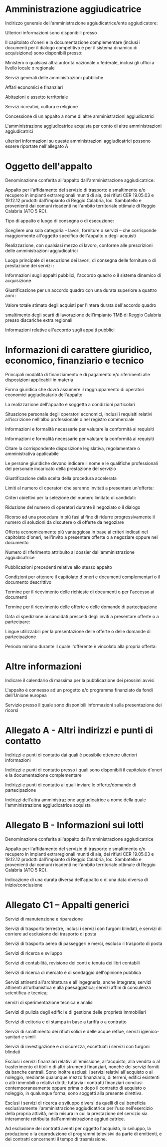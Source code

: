 # Amministrazione aggiudicatrice
Indirizzo generale dell'amministrazione aggiudicatrice/ente aggiudicatore:

Ulteriori informazioni sono disponibili presso

Il capitolato d'oneri e la documentazione complementare (inclusi i documenti per il dialogo competitivo
e per il sistema dinamico di acquisizione) sono disponibili presso:

Ministero o qualsiasi altra autorità nazionale o federale, inclusi gli uffici a livello locale o regionale

Servizi generali delle amministrazioni pubbliche

Affari economici e finanziari

Abitazioni e assetto territoriale

Servizi ricreativi, cultura e religione

Concessione di un appalto a nome di altre amministrazioni aggiudicatrici

L'amministrazione aggiudicatrice acquista per conto di altre amministrazioni aggiudicatrici

ulteriori informazioni su queste amministrazioni aggiudicatrici possono essere riportate nell'allegato A

# Oggetto dell'appalto
Denominazione conferita all'appalto dall'amministrazione aggiudicatrice:

Appalto per l'affidamento del servizio di trasporto e smaltimento e/o recupero in impianti extraregionali muniti di aia, dei rifiuti CER 19.05.03 e 19.12.12 prodotti dall'impianto di Reggio Calabria, loc. Sambatello e provenienti dai comuni ricadenti nell'ambito territoriale ottimale di Reggio Calabria (ATO 5 RC).

Tipo di appalto e luogo di consegna o di esecuzione:

Scegliere una sola categoria – lavori, forniture o servizi – che corrisponde maggiormente all'oggetto specifico dell'appalto o degli acquisti

Realizzazione, con qualsiasi mezzo di lavoro, conforme alle prescrizioni delle amministrazioni aggiudicatrici

Luogo principale di esecuzione dei lavori, di consegna delle forniture o di prestazione dei servizi :

Informazioni sugli appalti pubblici, l'accordo quadro o il sistema dinamico di acquisizione

Giustificazione per un accordo quadro con una durata superiore a quattro anni :

Valore totale stimato degli acquisti per l'intera durata dell'accordo quadro

smaltimento degli scarti di lavorazione dell'impianto TMB di Reggio Calabria presso discariche extra regionali

Informazioni relative all'accordo sugli appalti pubblici

# Informazioni di carattere giuridico, economico, finanziario e tecnico
Principali modalità di finanziamento e di pagamento e/o riferimenti alle disposizioni applicabili in materia

Forma giuridica che dovrà assumere il raggruppamento di operatori economici aggiudicatario
dell'appalto

La realizzazione dell'appalto è soggetta a condizioni particolari

Situazione personale degli operatori economici, inclusi i requisiti relativi all'iscrizione nell'albo professionale o nel registro commerciale

Informazioni e formalità necessarie per valutare la conformità ai requisiti

Informazioni e formalità necessarie per valutare la conformità ai requisiti

Citare la corrispondente disposizione legislativa, regolamentare o amministrativa applicabile

Le persone giuridiche devono indicare il nome e le qualifiche professionali del personale incaricato della prestazione del servizio

Giustificazione della scelta della procedura accelerata

Limiti al numero di operatori che saranno invitati a presentare un'offerta:

Criteri obiettivi per la selezione del numero limitato di candidati:

Riduzione del numero di operatori durante il negoziato o il dialogo

Ricorso ad una procedura in più fasi al fine di ridurre progressivamente il numero di soluzioni da discutere o di offerte da negoziare

Offerta economicamente più vantaggiosa in base ai criteri indicati nel capitolato d'oneri, nell'invito a presentare offerte o a negoziare oppure nel documento

Numero di riferimento attribuito al dossier dall'amministrazione aggiudicatrice

Pubblicazioni precedenti relative allo stesso appalto

Condizioni per ottenere il capitolato d'oneri e documenti complementari o il documento descrittivo

Termine per il ricevimento delle richieste di documenti o per l'accesso ai documenti

Termine per il ricevimento delle offerte o delle domande di partecipazione

Data di spedizione ai candidati prescelti degli inviti a presentare offerte o a partecipare:

Lingue utilizzabili per la presentazione delle offerte o delle domande di partecipazione

Periodo minimo durante il quale l'offerente è vincolato alla propria offerta:

# Altre informazioni
Indicare il calendario di massima per la pubblicazione dei prossimi avvisi

L'appalto è connesso ad un progetto e/o programma finanziato da fondi dell'Unione europea

Servizio presso il quale sono disponibili informazioni sulla presentazione dei ricorsi

# Allegato A - Altri indirizzi e punti di contatto
Indirizzi e punti di contatto dai quali è possibile ottenere ulteriori informazioni

Indirizzi e punti di contatto presso i quali sono disponibili il capitolato d'oneri e la documentazione complementare

Indirizzi e punti di contatto ai quali inviare le offerte/domande di partecipazione

Indirizzi dell'altra amministrazione aggiudicatrice a nome della quale l'amministrazione aggiudicatrice acquista

# Allegato B - Informazioni sui lotti
Denominazione conferita all'appalto dall'amministrazione aggiudicatrice 

Appalto per l'affidamento del servizio di trasporto e smaltimento e/o recupero in impianti extraregionali muniti di aia, dei rifiuti CER 19.05.03 e 19.12.12 prodotti dall'impianto di Reggio Calabria, loc. Sambatello e provenienti dai comuni ricadenti nell'ambito territoriale ottimale di Reggio Calabria (ATO 5 RC).

Indicazione di una durata diversa dell'appalto o di una data diversa di inizio/conclusione

# Allegato C1 – Appalti generici
Servizi di manutenzione e riparazione

Servizi di trasporto terrestre, inclusi i servizi con furgoni blindati, e servizi di corriere ad esclusione del trasporto di posta

Servizi di trasporto aereo di passeggeri e merci, escluso il trasporto di posta

Servizi di ricerca e sviluppo

Servizi di contabilità, revisione dei conti e tenuta dei libri contabili

Servizi di ricerca di mercato e di sondaggio dell'opinione pubblica

Servizi attinenti all'architettura e all'ingegneria, anche integrata; servizi attinenti all'urbanistica e alla paesaggistica; servizi affini di consulenza scientifica e tecnica;

servizi di sperimentazione tecnica e analisi

Servizi di pulizia degli edifici e di gestione delle proprietà immobiliari

Servizi di editoria e di stampa in base a tariffa o a contratto

Servizi di smaltimento dei rifiuti solidi e delle acque reflue, servizi igienico-sanitari e simili

Servizi di investigazione e di sicurezza, eccettuati i servizi con furgoni blindati

Esclusi i servizi finanziari relativi all'emissione, all'acquisto, alla vendita o al trasferimento di titoli o di altri strumenti finanziari, nonché dei servizi forniti da banche centrali. Sono inoltre esclusi: i servizi relativi all'acquisto o al noleggio, mediante qualunque mezzo finanziario, di terreni, edifici esistenti o altri immobili o relativi diritti; tuttavia i contratti finanziari conclusi contemporaneamente oppure prima o dopo il contratto di acquisto o noleggio, in qualunque forma, sono soggetti alla presente direttiva.

Esclusi i servizi di ricerca e sviluppo diversi da quelli di cui beneficia esclusivamente l'amministrazione aggiudicatrice per l'uso nell'esercizio della propria attività, nella misura in cui la prestazione del servizio sia interamente retribuita dall'amministrazione aggiudicatrice.

Ad esclusione dei contratti aventi per oggetto l'acquisto, lo sviluppo, la produzione o la coproduzione di programmi televisivi da parte di emittenti, e dei contratti concernenti il tempo di trasmissione.
